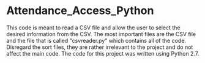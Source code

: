 Attendance_Access_Python
========================

This code is meant to read a CSV file and allow the user to select the desired information from the CSV. The most important files are the CSV file and the file that is called "csvreader.py" which contains all of the code. Disregard the sort files, they are rather irrelevant to the project and do not affect the main code. The code for this project was written using Python 2.7.
